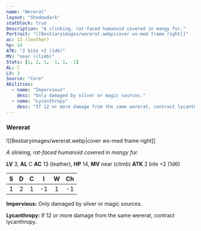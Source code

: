 ```yaml
---
name: "Wererat"
layout: "Shadowdark"
statblock: true
Description: "A slinking, rat-faced humanoid covered in mangy fur."
Portrait: "[[Bestiaryimages/wererat.webp|cover ws-med frame right]]"
ac: 13 (leather)
hp: 14
ATK: "2 bite +2 (1d6)"
MV: "near (climb)"
Stats: [1, 2, 1, -1, 1, -1]
AL: C
LV: 3
Source: "Core"
Abilities:
  - name: "Impervious"
    desc: "Only damaged by silver or magic sources."
  - name: "Lycanthropy"
    desc: "If 12 or more damage from the same wererat, contract lycanthropy."
---
```


### Wererat

![[Bestiaryimages/wererat.webp|cover ws-med frame right]]

_A slinking, rat-faced humanoid covered in mangy fur._

**LV** 3, **AL** C
**AC** 13 (leather), **HP** 14, **MV** near (climb)
**ATK** 2 bite +2 (1d6)

|  S  |  D  |  C  |  I  |  W  |  Ch  |
|:---:|:---:|:---:|:---:|:---:|:----:|
| 1 | 2 | 1 | -1 | 1 | -1 |

**Impervious:** Only damaged by silver or magic sources.

**Lycanthropy:** If 12 or more damage from the same wererat, contract lycanthropy.

